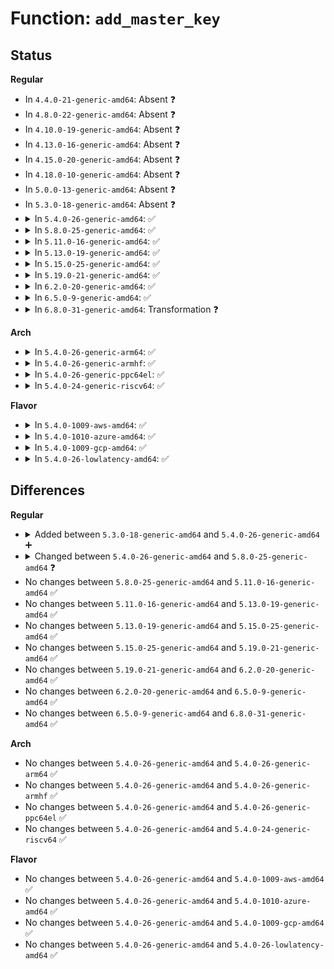 # Function: <code>add_master_key</code>

## Status
<b>Regular</b>
<ul>
<li>
In <code>4.4.0-21-generic-amd64</code>: Absent ❓
</li>
<li>
In <code>4.8.0-22-generic-amd64</code>: Absent ❓
</li>
<li>
In <code>4.10.0-19-generic-amd64</code>: Absent ❓
</li>
<li>
In <code>4.13.0-16-generic-amd64</code>: Absent ❓
</li>
<li>
In <code>4.15.0-20-generic-amd64</code>: Absent ❓
</li>
<li>
In <code>4.18.0-10-generic-amd64</code>: Absent ❓
</li>
<li>
In <code>5.0.0-13-generic-amd64</code>: Absent ❓
</li>
<li>
In <code>5.3.0-18-generic-amd64</code>: Absent ❓
</li>
<li>
<details>
<summary>In <code>5.4.0-26-generic-amd64</code>: ✅</summary>

```c
int add_master_key(struct super_block * sb, struct fscrypt_master_key_secret * secret, const struct fscrypt_key_specifier * mk_spec)
```

```json
{
  "name": "add_master_key",
  "collision_type": "Unique Static",
  "inline_type": "No",
  "funcs": [
    {
      "addr": 18446744071582303648,
      "name": "add_master_key",
      "external": false,
      "loc": "fs/crypto/keyring.c:425",
      "file": "fs/crypto/keyring.c",
      "inline": "seen, unknown",
      "caller_inline": [],
      "caller_func": [
        "fs/crypto/keyring.c:fscrypt_ioctl_add_key"
      ]
    }
  ],
  "symbols": [
    {
      "addr": 18446744071582303648,
      "name": "add_master_key",
      "section": ".text",
      "bind": "STB_LOCAL",
      "size": 1090
    }
  ]
}
```
</details>
</li>
<li>
<details>
<summary>In <code>5.8.0-25-generic-amd64</code>: ✅</summary>

```c
int add_master_key(struct super_block * sb, struct fscrypt_master_key_secret * secret, struct fscrypt_key_specifier * key_spec)
```

```json
{
  "name": "add_master_key",
  "collision_type": "Unique Static",
  "inline_type": "No",
  "funcs": [
    {
      "addr": 18446744071582590928,
      "name": "add_master_key",
      "external": false,
      "loc": "fs/crypto/keyring.c:470",
      "file": "fs/crypto/keyring.c",
      "inline": "seen, unknown",
      "caller_inline": [],
      "caller_func": [
        "fs/crypto/keyring.c:fscrypt_add_test_dummy_key",
        "fs/crypto/keyring.c:fscrypt_ioctl_add_key"
      ]
    }
  ],
  "symbols": [
    {
      "addr": 18446744071582590928,
      "name": "add_master_key",
      "section": ".text",
      "bind": "STB_LOCAL",
      "size": 123
    }
  ]
}
```
</details>
</li>
<li>
<details>
<summary>In <code>5.11.0-16-generic-amd64</code>: ✅</summary>

```c
int add_master_key(struct super_block * sb, struct fscrypt_master_key_secret * secret, struct fscrypt_key_specifier * key_spec)
```

```json
{
  "name": "add_master_key",
  "collision_type": "Unique Static",
  "inline_type": "No",
  "funcs": [
    {
      "addr": 18446744071582661440,
      "name": "add_master_key",
      "external": false,
      "loc": "fs/crypto/keyring.c:475",
      "file": "fs/crypto/keyring.c",
      "inline": "seen, unknown",
      "caller_inline": [],
      "caller_func": [
        "fs/crypto/keyring.c:fscrypt_add_test_dummy_key",
        "fs/crypto/keyring.c:fscrypt_ioctl_add_key"
      ]
    }
  ],
  "symbols": [
    {
      "addr": 18446744071582661440,
      "name": "add_master_key",
      "section": ".text",
      "bind": "STB_LOCAL",
      "size": 123
    }
  ]
}
```
</details>
</li>
<li>
<details>
<summary>In <code>5.13.0-19-generic-amd64</code>: ✅</summary>

```c
int add_master_key(struct super_block * sb, struct fscrypt_master_key_secret * secret, struct fscrypt_key_specifier * key_spec)
```

```json
{
  "name": "add_master_key",
  "collision_type": "Unique Static",
  "inline_type": "No",
  "funcs": [
    {
      "addr": 18446744071582690688,
      "name": "add_master_key",
      "external": false,
      "loc": "fs/crypto/keyring.c:475",
      "file": "fs/crypto/keyring.c",
      "inline": "seen, unknown",
      "caller_inline": [],
      "caller_func": [
        "fs/crypto/keyring.c:fscrypt_add_test_dummy_key",
        "fs/crypto/keyring.c:fscrypt_ioctl_add_key"
      ]
    }
  ],
  "symbols": [
    {
      "addr": 18446744071582690688,
      "name": "add_master_key",
      "section": ".text",
      "bind": "STB_LOCAL",
      "size": 123
    }
  ]
}
```
</details>
</li>
<li>
<details>
<summary>In <code>5.15.0-25-generic-amd64</code>: ✅</summary>

```c
int add_master_key(struct super_block * sb, struct fscrypt_master_key_secret * secret, struct fscrypt_key_specifier * key_spec)
```

```json
{
  "name": "add_master_key",
  "collision_type": "Unique Static",
  "inline_type": "No",
  "funcs": [
    {
      "addr": 18446744071583016464,
      "name": "add_master_key",
      "external": false,
      "loc": "fs/crypto/keyring.c:475",
      "file": "fs/crypto/keyring.c",
      "inline": "seen, unknown",
      "caller_inline": [],
      "caller_func": [
        "fs/crypto/keyring.c:fscrypt_add_test_dummy_key",
        "fs/crypto/keyring.c:fscrypt_ioctl_add_key"
      ]
    }
  ],
  "symbols": [
    {
      "addr": 18446744071583016464,
      "name": "add_master_key",
      "section": ".text",
      "bind": "STB_LOCAL",
      "size": 123
    }
  ]
}
```
</details>
</li>
<li>
<details>
<summary>In <code>5.19.0-21-generic-amd64</code>: ✅</summary>

```c
int add_master_key(struct super_block * sb, struct fscrypt_master_key_secret * secret, struct fscrypt_key_specifier * key_spec)
```

```json
{
  "name": "add_master_key",
  "collision_type": "Unique Static",
  "inline_type": "No",
  "funcs": [
    {
      "addr": 18446744071583488064,
      "name": "add_master_key",
      "external": false,
      "loc": "fs/crypto/keyring.c:475",
      "file": "fs/crypto/keyring.c",
      "inline": "seen, unknown",
      "caller_inline": [],
      "caller_func": [
        "fs/crypto/keyring.c:fscrypt_add_test_dummy_key",
        "fs/crypto/keyring.c:fscrypt_ioctl_add_key"
      ]
    }
  ],
  "symbols": [
    {
      "addr": 18446744071583488064,
      "name": "add_master_key",
      "section": ".text",
      "bind": "STB_LOCAL",
      "size": 140
    }
  ]
}
```
</details>
</li>
<li>
<details>
<summary>In <code>6.2.0-20-generic-amd64</code>: ✅</summary>

```c
int add_master_key(struct super_block * sb, struct fscrypt_master_key_secret * secret, struct fscrypt_key_specifier * key_spec)
```

```json
{
  "name": "add_master_key",
  "collision_type": "Unique Static",
  "inline_type": "No",
  "funcs": [
    {
      "addr": 18446744071584083184,
      "name": "add_master_key",
      "external": false,
      "loc": "fs/crypto/keyring.c:531",
      "file": "fs/crypto/keyring.c",
      "inline": "seen, unknown",
      "caller_inline": [],
      "caller_func": [
        "fs/crypto/keyring.c:fscrypt_add_test_dummy_key",
        "fs/crypto/keyring.c:fscrypt_ioctl_add_key"
      ]
    }
  ],
  "symbols": [
    {
      "addr": 18446744071584083184,
      "name": "add_master_key",
      "section": ".text",
      "bind": "STB_LOCAL",
      "size": 551
    }
  ]
}
```
</details>
</li>
<li>
<details>
<summary>In <code>6.5.0-9-generic-amd64</code>: ✅</summary>

```c
int add_master_key(struct super_block * sb, struct fscrypt_master_key_secret * secret, struct fscrypt_key_specifier * key_spec)
```

```json
{
  "name": "add_master_key",
  "collision_type": "Unique Static",
  "inline_type": "No",
  "funcs": [
    {
      "addr": 18446744071584310016,
      "name": "add_master_key",
      "external": false,
      "loc": "fs/crypto/keyring.c:534",
      "file": "fs/crypto/keyring.c",
      "inline": "seen, unknown",
      "caller_inline": [],
      "caller_func": [
        "fs/crypto/keyring.c:fscrypt_add_test_dummy_key",
        "fs/crypto/keyring.c:fscrypt_ioctl_add_key"
      ]
    }
  ],
  "symbols": [
    {
      "addr": 18446744071584310016,
      "name": "add_master_key",
      "section": ".text",
      "bind": "STB_LOCAL",
      "size": 568
    }
  ]
}
```
</details>
</li>
<li>
<details>
<summary>In <code>6.8.0-31-generic-amd64</code>: Transformation ❓</summary>

```c
int add_master_key(struct super_block * sb, struct fscrypt_master_key_secret * secret, struct fscrypt_key_specifier * key_spec)
```

```json
{
  "name": "add_master_key",
  "collision_type": "Unique Static",
  "inline_type": "No",
  "funcs": [
    {
      "addr": 0,
      "name": "add_master_key",
      "external": false,
      "loc": "fs/crypto/keyring.c:549",
      "file": "fs/crypto/keyring.c",
      "inline": "seen, unknown",
      "caller_inline": [],
      "caller_func": [
        "fs/crypto/keyring.c:fscrypt_add_test_dummy_key",
        "fs/crypto/keyring.c:fscrypt_ioctl_add_key"
      ]
    }
  ],
  "symbols": [
    {
      "addr": 18446744071584527136,
      "name": "add_master_key",
      "section": ".text",
      "bind": "STB_LOCAL",
      "size": 642
    },
    {
      "addr": 18446744071597485808,
      "name": "add_master_key.cold",
      "section": ".text",
      "bind": "STB_LOCAL",
      "size": 20
    }
  ]
}
```
</details>
</li>
</ul>
<b>Arch</b>
<ul>
<li>
<details>
<summary>In <code>5.4.0-26-generic-arm64</code>: ✅</summary>

```c
int add_master_key(struct super_block * sb, struct fscrypt_master_key_secret * secret, const struct fscrypt_key_specifier * mk_spec)
```

```json
{
  "name": "add_master_key",
  "collision_type": "Unique Static",
  "inline_type": "No",
  "funcs": [
    {
      "addr": 18446603336493880384,
      "name": "add_master_key",
      "external": false,
      "loc": "fs/crypto/keyring.c:425",
      "file": "fs/crypto/keyring.c",
      "inline": "seen, unknown",
      "caller_inline": [],
      "caller_func": [
        "fs/crypto/keyring.c:fscrypt_ioctl_add_key"
      ]
    }
  ],
  "symbols": [
    {
      "addr": 18446603336493880384,
      "name": "add_master_key",
      "section": ".text",
      "bind": "STB_LOCAL",
      "size": 944
    }
  ]
}
```
</details>
</li>
<li>
<details>
<summary>In <code>5.4.0-26-generic-armhf</code>: ✅</summary>

```c
int add_master_key(struct super_block * sb, struct fscrypt_master_key_secret * secret, const struct fscrypt_key_specifier * mk_spec)
```

```json
{
  "name": "add_master_key",
  "collision_type": "Unique Static",
  "inline_type": "No",
  "funcs": [
    {
      "addr": 3227361500,
      "name": "add_master_key",
      "external": false,
      "loc": "fs/crypto/keyring.c:425",
      "file": "fs/crypto/keyring.c",
      "inline": "seen, unknown",
      "caller_inline": [],
      "caller_func": [
        "fs/crypto/keyring.c:fscrypt_ioctl_add_key"
      ]
    }
  ],
  "symbols": [
    {
      "addr": 3227361500,
      "name": "add_master_key",
      "section": ".text",
      "bind": "STB_LOCAL",
      "size": 1024
    }
  ]
}
```
</details>
</li>
<li>
<details>
<summary>In <code>5.4.0-26-generic-ppc64el</code>: ✅</summary>

```c
int add_master_key(struct super_block * sb, struct fscrypt_master_key_secret * secret, const struct fscrypt_key_specifier * mk_spec)
```

```json
{
  "name": "add_master_key",
  "collision_type": "Unique Static",
  "inline_type": "No",
  "funcs": [
    {
      "addr": 13835058055287514512,
      "name": "add_master_key",
      "external": false,
      "loc": "fs/crypto/keyring.c:425",
      "file": "fs/crypto/keyring.c",
      "inline": "seen, unknown",
      "caller_inline": [],
      "caller_func": [
        "fs/crypto/keyring.c:fscrypt_ioctl_add_key"
      ]
    }
  ],
  "symbols": [
    {
      "addr": 13835058055287514512,
      "name": "add_master_key",
      "section": ".text",
      "bind": "STB_LOCAL",
      "size": 1308
    }
  ]
}
```
</details>
</li>
<li>
<details>
<summary>In <code>5.4.0-24-generic-riscv64</code>: ✅</summary>

```c
int add_master_key(struct super_block * sb, struct fscrypt_master_key_secret * secret, const struct fscrypt_key_specifier * mk_spec)
```

```json
{
  "name": "add_master_key",
  "collision_type": "Unique Static",
  "inline_type": "No",
  "funcs": [
    {
      "addr": 18446743936273442764,
      "name": "add_master_key",
      "external": false,
      "loc": "fs/crypto/keyring.c:425",
      "file": "fs/crypto/keyring.c",
      "inline": "seen, unknown",
      "caller_inline": [],
      "caller_func": [
        "fs/crypto/keyring.c:fscrypt_ioctl_add_key"
      ]
    }
  ],
  "symbols": [
    {
      "addr": 18446743936273442764,
      "name": "add_master_key",
      "section": ".text",
      "bind": "STB_LOCAL",
      "size": 1036
    }
  ]
}
```
</details>
</li>
</ul>
<b>Flavor</b>
<ul>
<li>
<details>
<summary>In <code>5.4.0-1009-aws-amd64</code>: ✅</summary>

```c
int add_master_key(struct super_block * sb, struct fscrypt_master_key_secret * secret, const struct fscrypt_key_specifier * mk_spec)
```

```json
{
  "name": "add_master_key",
  "collision_type": "Unique Static",
  "inline_type": "No",
  "funcs": [
    {
      "addr": 18446744071582272384,
      "name": "add_master_key",
      "external": false,
      "loc": "fs/crypto/keyring.c:425",
      "file": "fs/crypto/keyring.c",
      "inline": "seen, unknown",
      "caller_inline": [],
      "caller_func": [
        "fs/crypto/keyring.c:fscrypt_ioctl_add_key"
      ]
    }
  ],
  "symbols": [
    {
      "addr": 18446744071582272384,
      "name": "add_master_key",
      "section": ".text",
      "bind": "STB_LOCAL",
      "size": 1090
    }
  ]
}
```
</details>
</li>
<li>
<details>
<summary>In <code>5.4.0-1010-azure-amd64</code>: ✅</summary>

```c
int add_master_key(struct super_block * sb, struct fscrypt_master_key_secret * secret, const struct fscrypt_key_specifier * mk_spec)
```

```json
{
  "name": "add_master_key",
  "collision_type": "Unique Static",
  "inline_type": "No",
  "funcs": [
    {
      "addr": 18446744071582210144,
      "name": "add_master_key",
      "external": false,
      "loc": "fs/crypto/keyring.c:425",
      "file": "fs/crypto/keyring.c",
      "inline": "seen, unknown",
      "caller_inline": [],
      "caller_func": [
        "fs/crypto/keyring.c:fscrypt_ioctl_add_key"
      ]
    }
  ],
  "symbols": [
    {
      "addr": 18446744071582210144,
      "name": "add_master_key",
      "section": ".text",
      "bind": "STB_LOCAL",
      "size": 1090
    }
  ]
}
```
</details>
</li>
<li>
<details>
<summary>In <code>5.4.0-1009-gcp-amd64</code>: ✅</summary>

```c
int add_master_key(struct super_block * sb, struct fscrypt_master_key_secret * secret, const struct fscrypt_key_specifier * mk_spec)
```

```json
{
  "name": "add_master_key",
  "collision_type": "Unique Static",
  "inline_type": "No",
  "funcs": [
    {
      "addr": 18446744071582262864,
      "name": "add_master_key",
      "external": false,
      "loc": "fs/crypto/keyring.c:425",
      "file": "fs/crypto/keyring.c",
      "inline": "seen, unknown",
      "caller_inline": [],
      "caller_func": [
        "fs/crypto/keyring.c:fscrypt_ioctl_add_key"
      ]
    }
  ],
  "symbols": [
    {
      "addr": 18446744071582262864,
      "name": "add_master_key",
      "section": ".text",
      "bind": "STB_LOCAL",
      "size": 1090
    }
  ]
}
```
</details>
</li>
<li>
<details>
<summary>In <code>5.4.0-26-lowlatency-amd64</code>: ✅</summary>

```c
int add_master_key(struct super_block * sb, struct fscrypt_master_key_secret * secret, const struct fscrypt_key_specifier * mk_spec)
```

```json
{
  "name": "add_master_key",
  "collision_type": "Unique Static",
  "inline_type": "No",
  "funcs": [
    {
      "addr": 18446744071582341456,
      "name": "add_master_key",
      "external": false,
      "loc": "fs/crypto/keyring.c:425",
      "file": "fs/crypto/keyring.c",
      "inline": "seen, unknown",
      "caller_inline": [],
      "caller_func": [
        "fs/crypto/keyring.c:fscrypt_ioctl_add_key"
      ]
    }
  ],
  "symbols": [
    {
      "addr": 18446744071582341456,
      "name": "add_master_key",
      "section": ".text",
      "bind": "STB_LOCAL",
      "size": 1090
    }
  ]
}
```
</details>
</li>
</ul>

## Differences
<b>Regular</b>
<ul>
<li>
<details>
<summary>Added between <code>5.3.0-18-generic-amd64</code> and <code>5.4.0-26-generic-amd64</code> ➕</summary>

```c
int add_master_key(struct super_block * sb, struct fscrypt_master_key_secret * secret, const struct fscrypt_key_specifier * mk_spec)
```
</details>
</li>
<li>
<details>
<summary>Changed between <code>5.4.0-26-generic-amd64</code> and <code>5.8.0-25-generic-amd64</code> ❓</summary>
<ul>
<li>
<b>Param added. </b>
<code>struct fscrypt_key_specifier * key_spec</code>
</li>
<li>
<b>Param removed. </b>
<code>const struct fscrypt_key_specifier * mk_spec</code>
</li>
</ul>
</details>
</li>
<li>
No changes between <code>5.8.0-25-generic-amd64</code> and <code>5.11.0-16-generic-amd64</code> ✅
</li>
<li>
No changes between <code>5.11.0-16-generic-amd64</code> and <code>5.13.0-19-generic-amd64</code> ✅
</li>
<li>
No changes between <code>5.13.0-19-generic-amd64</code> and <code>5.15.0-25-generic-amd64</code> ✅
</li>
<li>
No changes between <code>5.15.0-25-generic-amd64</code> and <code>5.19.0-21-generic-amd64</code> ✅
</li>
<li>
No changes between <code>5.19.0-21-generic-amd64</code> and <code>6.2.0-20-generic-amd64</code> ✅
</li>
<li>
No changes between <code>6.2.0-20-generic-amd64</code> and <code>6.5.0-9-generic-amd64</code> ✅
</li>
<li>
No changes between <code>6.5.0-9-generic-amd64</code> and <code>6.8.0-31-generic-amd64</code> ✅
</li>
</ul>
<b>Arch</b>
<ul>
<li>
No changes between <code>5.4.0-26-generic-amd64</code> and <code>5.4.0-26-generic-arm64</code> ✅
</li>
<li>
No changes between <code>5.4.0-26-generic-amd64</code> and <code>5.4.0-26-generic-armhf</code> ✅
</li>
<li>
No changes between <code>5.4.0-26-generic-amd64</code> and <code>5.4.0-26-generic-ppc64el</code> ✅
</li>
<li>
No changes between <code>5.4.0-26-generic-amd64</code> and <code>5.4.0-24-generic-riscv64</code> ✅
</li>
</ul>
<b>Flavor</b>
<ul>
<li>
No changes between <code>5.4.0-26-generic-amd64</code> and <code>5.4.0-1009-aws-amd64</code> ✅
</li>
<li>
No changes between <code>5.4.0-26-generic-amd64</code> and <code>5.4.0-1010-azure-amd64</code> ✅
</li>
<li>
No changes between <code>5.4.0-26-generic-amd64</code> and <code>5.4.0-1009-gcp-amd64</code> ✅
</li>
<li>
No changes between <code>5.4.0-26-generic-amd64</code> and <code>5.4.0-26-lowlatency-amd64</code> ✅
</li>
</ul>
